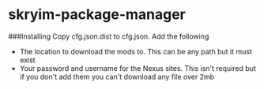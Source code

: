 skryim-package-manager
======================

###Installing
Copy cfg.json.dist to cfg.json. Add the following

* The location to download the mods to. This can be any path but it must exist
* Your password and username for the Nexus sites. This isn't required but if you don't add them you can't download any file over 2mb
